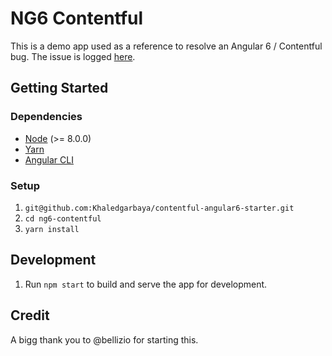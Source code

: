 # NG6 Contentful

This is a demo app used as a reference to resolve an Angular 6 / Contentful bug. The issue is logged [here](https://github.com/contentful/contentful.js/issues/243).

## Getting Started

### Dependencies

* [Node](https://nodejs.org/) (>= 8.0.0)
* [Yarn](https://yarnpkg.com/en/)
* [Angular CLI](https://github.com/angular/angular-cli)

### Setup

1.  `git@github.com:Khaledgarbaya/contentful-angular6-starter.git`
1.  `cd ng6-contentful`
1.  `yarn install`

## Development

1.  Run `npm start` to build and serve the app for development.

## Credit
A bigg thank you to @bellizio for starting this.

